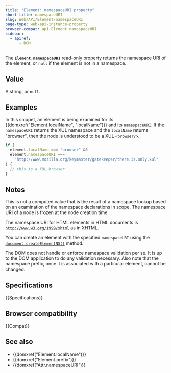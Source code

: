```yaml
---
title: "Element: namespaceURI property"
short-title: namespaceURI
slug: Web/API/Element/namespaceURI
page-type: web-api-instance-property
browser-compat: api.Element.namespaceURI
sidebar:
  - apiref:
      - DOM
---
```


The **`Element.namespaceURI`** read-only property returns the namespace URI of the element, or `null` if the element is not in a namespace.

## Value

A string, or `null`.

## Examples

In this snippet, an element is being examined for its {{domxref("Element.localName", "localName")}} and its `namespaceURI`. If the `namespaceURI` returns the XUL namespace and the `localName` returns "browser", then the node is understood to be a XUL `<browser/>`.

```js
if (
  element.localName === "browser" &&
  element.namespaceURI ===
    "http://www.mozilla.org/keymaster/gatekeeper/there.is.only.xul"
) {
  // this is a XUL browser
}
```

## Notes

This is not a computed value that is the result of a namespace lookup based on an examination of the namespace declarations in scope. The namespace URI of a node is frozen at the node creation time.

The namespace URI for HTML elements in HTML documents is [`http://www.w3.org/1999/xhtml`](https://www.w3.org/1999/xhtml/) as in XHTML.

You can create an element with the specified `namespaceURI` using the [`document.createElementNS()`](/en-US/docs/Web/API/Document/createElementNS) method.

The DOM does not handle or enforce namespace validation per se. It is up to the DOM application to do any validation necessary. Also note that the namespace prefix, once it is associated with a particular element, cannot be changed.

## Specifications

{{Specifications}}

## Browser compatibility

{{Compat}}

## See also

- {{domxref("Element.localName")}}
- {{domxref("Element.prefix")}}
- {{domxref("Attr.namespaceURI")}}
